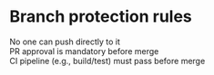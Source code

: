 # Branch protection rules

No one can push directly to it \
PR approval is mandatory before merge \
CI pipeline (e.g., build/test) must pass before merge
